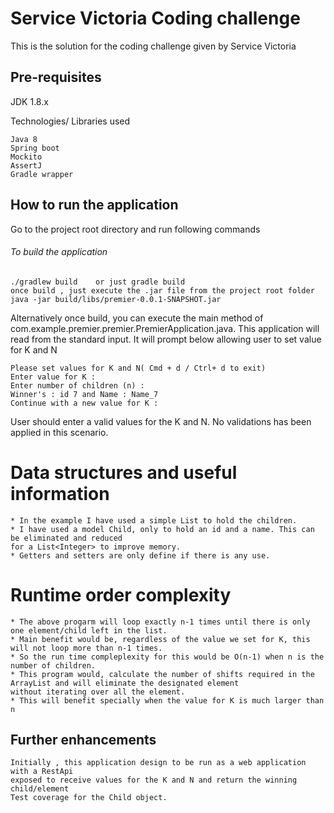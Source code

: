 # Service Victoria Coding challenge
This is the solution for the coding challenge given by Service Victoria 

## Pre-requisites

JDK 1.8.x 

Technologies/ Libraries used

    Java 8
    Spring boot
    Mockito
    AssertJ
    Gradle wrapper 
    
## How to run the application 

Go to the project root directory and run following commands
###### To build the application
    ./gradlew build    or just gradle build
    once build , just execute the .jar file from the project root folder
    java -jar build/libs/premier-0.0.1-SNAPSHOT.jar
    
Alternatively once build, you can execute the main method of 
    com.example.premier.premier.PremierApplication.java. 
This application will read from the standard input. It will prompt below allowing user to set value for K and N

    Please set values for K and N( Cmd + d / Ctrl+ d to exit)
    Enter value for K :
    Enter number of children (n) :
    Winner's : id 7 and Name : Name_7
    Continue with a new value for K :

    


User should enter a valid values for the K and N. No validations has been applied in this scenario.
# Data structures and useful information 
    * In the example I have used a simple List to hold the children. 
    * I have used a model Child, only to hold an id and a name. This can be eliminated and reduced 
    for a List<Integer> to improve memory. 
    * Getters and setters are only define if there is any use.

# Runtime order complexity 
    * The above progarm will loop exactly n-1 times until there is only one element/child left in the list. 
    * Main benefit would be, regardless of the value we set for K, this will not loop more than n-1 times.
    * So the run time compleplexity for this would be O(n-1) when n is the number of children.
    * This program would, calculate the number of shifts required in the ArrayList and will eliminate the designated element 
    without iterating over all the element.
    * This will benefit specially when the value for K is much larger than n 


## Further enhancements 
    Initially , this application design to be run as a web application with a RestApi 
    exposed to receive values for the K and N and return the winning child/element
    Test coverage for the Child object.

 
 